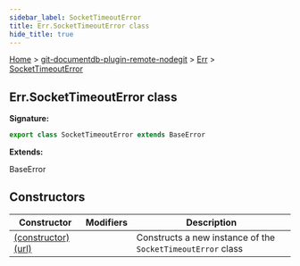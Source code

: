 ```yaml
---
sidebar_label: SocketTimeoutError
title: Err.SocketTimeoutError class
hide_title: true
---
```


[Home](./index.md) &gt; [git-documentdb-plugin-remote-nodegit](./git-documentdb-plugin-remote-nodegit.md) &gt; [Err](./git-documentdb-plugin-remote-nodegit.err.md) &gt; [SocketTimeoutError](./git-documentdb-plugin-remote-nodegit.err.sockettimeouterror.md)

## Err.SocketTimeoutError class


<b>Signature:</b>

```typescript
export class SocketTimeoutError extends BaseError 
```
<b>Extends:</b>

BaseError

## Constructors

|  Constructor | Modifiers | Description |
|  --- | --- | --- |
|  [(constructor)(url)](./git-documentdb-plugin-remote-nodegit.err.sockettimeouterror._constructor_.md) |  | Constructs a new instance of the <code>SocketTimeoutError</code> class |

